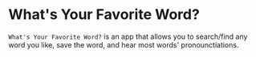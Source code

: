 # What's Your Favorite Word?
`What's Your Favorite Word?` is an app that allows you to search/find any word you like, save the word, and hear most words' pronounctiations.

